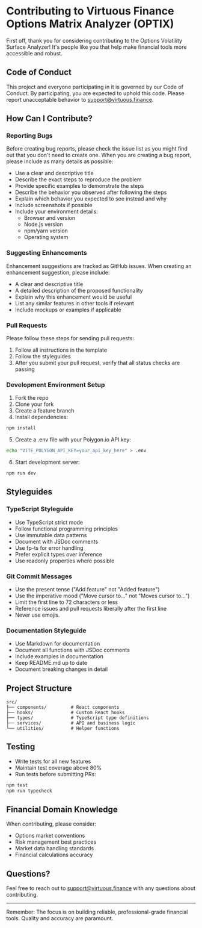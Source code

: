 # Contributing to Virtuous Finance Options Matrix Analyzer (OPTIX)

First off, thank you for considering contributing to the Options Volatility Surface Analyzer! It's people like you that help make financial tools more accessible and robust.

## Code of Conduct

This project and everyone participating in it is governed by our Code of Conduct. By participating, you are expected to uphold this code. Please report unacceptable behavior to support@virtuous.finance.

## How Can I Contribute?

### Reporting Bugs

Before creating bug reports, please check the issue list as you might find out that you don't need to create one. When you are creating a bug report, please include as many details as possible:

* Use a clear and descriptive title
* Describe the exact steps to reproduce the problem
* Provide specific examples to demonstrate the steps
* Describe the behavior you observed after following the steps
* Explain which behavior you expected to see instead and why
* Include screenshots if possible
* Include your environment details:
  - Browser and version
  - Node.js version
  - npm/yarn version
  - Operating system

### Suggesting Enhancements

Enhancement suggestions are tracked as GitHub issues. When creating an enhancement suggestion, please include:

* A clear and descriptive title
* A detailed description of the proposed functionality
* Explain why this enhancement would be useful
* List any similar features in other tools if relevant
* Include mockups or examples if applicable

### Pull Requests

Please follow these steps for sending pull requests:

1. Follow all instructions in the template
2. Follow the styleguides
3. After you submit your pull request, verify that all status checks are passing

### Development Environment Setup

1. Fork the repo
2. Clone your fork
3. Create a feature branch
4. Install dependencies:
```bash
npm install
```
5. Create a .env file with your Polygon.io API key:
```bash
echo "VITE_POLYGON_API_KEY=your_api_key_here" > .env
```
6. Start development server:
```bash
npm run dev
```

## Styleguides

### TypeScript Styleguide

* Use TypeScript strict mode
* Follow functional programming principles
* Use immutable data patterns
* Document with JSDoc comments
* Use fp-ts for error handling
* Prefer explicit types over inference
* Use readonly properties where possible

### Git Commit Messages

* Use the present tense ("Add feature" not "Added feature")
* Use the imperative mood ("Move cursor to..." not "Moves cursor to...")
* Limit the first line to 72 characters or less
* Reference issues and pull requests liberally after the first line
* Never use emojis.

### Documentation Styleguide

* Use Markdown for documentation
* Document all functions with JSDoc comments
* Include examples in documentation
* Keep README.md up to date
* Document breaking changes in detail

## Project Structure

```
src/
├── components/         # React components
├── hooks/              # Custom React hooks
├── types/              # TypeScript type definitions
├── services/           # API and business logic
└── utilities/          # Helper functions
```

## Testing

* Write tests for all new features
* Maintain test coverage above 80%
* Run tests before submitting PRs:
```bash
npm test
npm run typecheck
```

## Financial Domain Knowledge

When contributing, please consider:
* Options market conventions
* Risk management best practices
* Market data handling standards
* Financial calculations accuracy

## Questions?

Feel free to reach out to support@virtuous.finance with any questions about contributing.

---

Remember: The focus is on building reliable, professional-grade financial tools. Quality and accuracy are paramount.